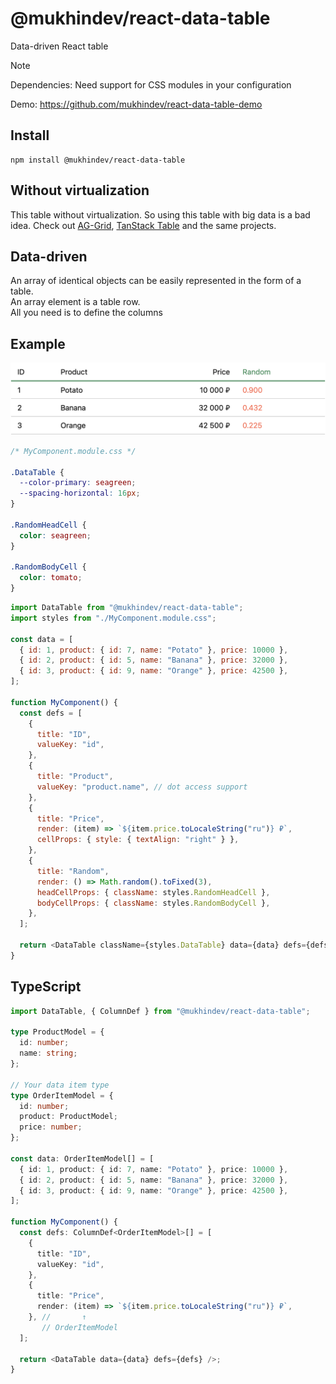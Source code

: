 # @mukhindev/react-data-table

Data-driven React table

> [!NOTE]  
> Dependencies: Need support for CSS modules in your configuration

Demo: https://github.com/mukhindev/react-data-table-demo

## Install

```
npm install @mukhindev/react-data-table
```

## Without virtualization

This table without virtualization.
So using this table with big data is a bad idea.
Check out [AG-Grid](https://www.ag-grid.com/), [TanStack Table](https://tanstack.com/table/latest) and the same projects.

## Data-driven

An array of identical objects can be easily represented in the form of a table.  
An array element is a table row.  
All you need is to define the columns

## Example

![table example](https://raw.githubusercontent.com/mukhindev/react-data-table/main/docs/attachments/example.png)

```CSS
/* MyComponent.module.css */

.DataTable {
  --color-primary: seagreen;
  --spacing-horizontal: 16px;
}

.RandomHeadCell {
  color: seagreen;
}

.RandomBodyCell {
  color: tomato;
}
```

```JavaScript
import DataTable from "@mukhindev/react-data-table";
import styles from "./MyComponent.module.css";

const data = [
  { id: 1, product: { id: 7, name: "Potato" }, price: 10000 },
  { id: 2, product: { id: 5, name: "Banana" }, price: 32000 },
  { id: 3, product: { id: 9, name: "Orange" }, price: 42500 },
];

function MyComponent() {
  const defs = [
    {
      title: "ID",
      valueKey: "id",
    },
    {
      title: "Product",
      valueKey: "product.name", // dot access support
    },
    {
      title: "Price",
      render: (item) => `${item.price.toLocaleString("ru")} ₽`,
      cellProps: { style: { textAlign: "right" } },
    },
    {
      title: "Random",
      render: () => Math.random().toFixed(3),
      headCellProps: { className: styles.RandomHeadCell },
      bodyCellProps: { className: styles.RandomBodyCell },
    },
  ];

  return <DataTable className={styles.DataTable} data={data} defs={defs} />;
}
```

## TypeScript

```TypeScript
import DataTable, { ColumnDef } from "@mukhindev/react-data-table";

type ProductModel = {
  id: number;
  name: string;
};

// Your data item type
type OrderItemModel = {
  id: number;
  product: ProductModel;
  price: number;
};

const data: OrderItemModel[] = [
  { id: 1, product: { id: 7, name: "Potato" }, price: 10000 },
  { id: 2, product: { id: 5, name: "Banana" }, price: 32000 },
  { id: 3, product: { id: 9, name: "Orange" }, price: 42500 },
];

function MyComponent() {
  const defs: ColumnDef<OrderItemModel>[] = [
    {
      title: "ID",
      valueKey: "id",
    },
    {
      title: "Price",
      render: (item) => `${item.price.toLocaleString("ru")} ₽`,
    }, //       ↑
       // OrderItemModel
  ];

  return <DataTable data={data} defs={defs} />;
}
```